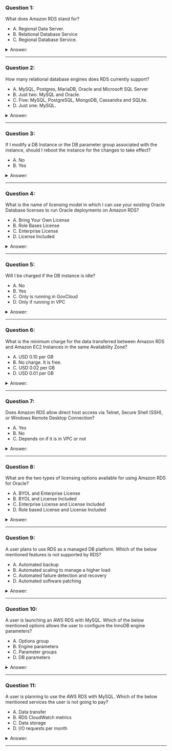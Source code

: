 ### Question 1:

What does Amazon RDS stand for?

- A. Regional Data Server.
- B. Relational Database Service
- C. Regional Database Service.

<details><summary>Answer:</summary><p>
[B]

Categories:
[RDS]

Explanation:

Question 1@http://jayendrapatil.com/aws-relational-database-service-rds/

</p></details><hr>

### Question 2:

How many relational database engines does RDS currently support?

- A. MySQL, Postgres, MariaDB, Oracle and Microsoft SQL Server
- B. Just two: MySQL and Oracle.
- C. Five: MySQL, PostgreSQL, MongoDB, Cassandra and SQLite.
- D. Just one: MySQL.

<details><summary>Answer:</summary><p>
[A]

Categories:
[RDS]

Explanation:

Question 2@http://jayendrapatil.com/aws-relational-database-service-rds/

</p></details><hr>

### Question 3:

If I modify a DB Instance or the DB parameter group associated with the instance, should I reboot the instance for the changes to take effect?

- A. No
- B. Yes

<details><summary>Answer:</summary><p>
[B]

Categories:
[]

Explanation:

Question 3@http://jayendrapatil.com/aws-relational-database-service-rds/

</p></details><hr>

### Question 4:

What is the name of licensing model in which I can use your existing Oracle Database licenses to run Oracle deployments on Amazon RDS?

- A. Bring Your Own License
- B. Role Bases License
- C. Enterprise License
- D. License Included

<details><summary>Answer:</summary><p>
[A]

Categories:
[SES, RDS]

Explanation:

Question 4@http://jayendrapatil.com/aws-relational-database-service-rds/

</p></details><hr>

### Question 5:

Will I be charged if the DB instance is idle?

- A. No
- B. Yes
- C. Only is running in GovCloud
- D. Only if running in VPC

<details><summary>Answer:</summary><p>
[B]

Categories:
[VPC]

Explanation:

Question 5@http://jayendrapatil.com/aws-relational-database-service-rds/

</p></details><hr>

### Question 6:

What is the minimum charge for the data transferred between Amazon RDS and Amazon EC2 Instances in the same Availability Zone?

- A. USD 0.10 per GB
- B. No charge. It is free.
- C. USD 0.02 per GB
- D. USD 0.01 per GB

<details><summary>Answer:</summary><p>
[B]

Categories:
[RDS, EC2]

Explanation:

Question 6@http://jayendrapatil.com/aws-relational-database-service-rds/

</p></details><hr>

### Question 7:

Does Amazon RDS allow direct host access via Telnet, Secure Shell (SSH), or Windows Remote Desktop Connection?

- A. Yes
- B. No
- C. Depends on if it is in VPC or not

<details><summary>Answer:</summary><p>
[B]

Categories:
[RDS, VPC]

Explanation:

Question 7@http://jayendrapatil.com/aws-relational-database-service-rds/

</p></details><hr>

### Question 8:

What are the two types of licensing options available for using Amazon RDS for Oracle?

- A. BYOL and Enterprise License
- B. BYOL and License Included
- C. Enterprise License and License Included
- D. Role based License and License Included

<details><summary>Answer:</summary><p>
[B]

Categories:
[RDS]

Explanation:

Question 8@http://jayendrapatil.com/aws-relational-database-service-rds/

</p></details><hr>

### Question 9:

A user plans to use RDS as a managed DB platform. Which of the below mentioned features is not supported by RDS?

- A. Automated backup
- B. Automated scaling to manage a higher load
- C. Automated failure detection and recovery
- D. Automated software patching

<details><summary>Answer:</summary><p>
[B]

Categories:
[RDS]

Explanation:

Question 9@http://jayendrapatil.com/aws-relational-database-service-rds/

</p></details><hr>

### Question 10:

A user is launching an AWS RDS with MySQL. Which of the below mentioned options allows the user to configure the InnoDB engine parameters?

- A. Options group
- B. Engine parameters
- C. Parameter groups
- D. DB parameters

<details><summary>Answer:</summary><p>
[C]

Categories:
[RDS]

Explanation:

Question 10@http://jayendrapatil.com/aws-relational-database-service-rds/

</p></details><hr>

### Question 11:

A user is planning to use the AWS RDS with MySQL. Which of the below mentioned services the user is not going to pay?

- A. Data transfer
- B. RDS CloudWatch metrics
- C. Data storage
- D. I/O requests per month

<details><summary>Answer:</summary><p>
[B]

Categories:
[RDS, CloudWatch]

Explanation:

Question 11@http://jayendrapatil.com/aws-relational-database-service-rds/

</p></details><hr>

